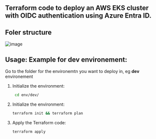 ## Terraform code to deploy an AWS EKS cluster with OIDC authentication using Azure Entra ID.
## Foler structure
![image](https://github.com/user-attachments/assets/ee4c5898-1280-45ed-beef-65e57ea963e4)



## Usage: Example for dev environement:
Go to the folder for the environemtn you want to deploy in, eg **dev** environement
1. Initialize the environment:
   ```bash
    cd env/dev/
   ```
2. Initialize the environment:
   ```bash
   terraform init && terraform plan
   ```
3. Apply the Terraform code:
   ```bash
   terraform apply
   ```
